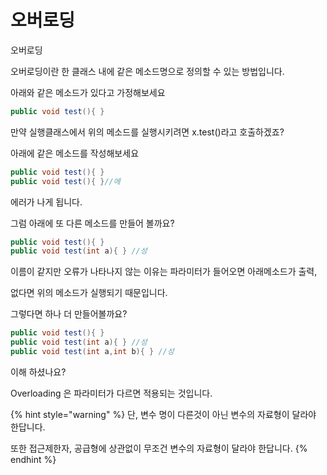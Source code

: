 # 오버로딩

오버로딩

오버로딩이란 한 클래스 내에 같은 메소드명으로 정의할 수 있는 방법입니다.

아래와 같은 메소드가 있다고 가정해보세요

```java
public void test(){ }
```

만약 실행클래스에서 위의 메소드를 실행시키려면 x.test\(\)라고 호출하겠죠?

아래에 같은 메소드를 작성해보세요

```java
public void test(){ }
public void test(){ }//에
```

에러가 나게 됩니다.

그럼 아래에 또 다른 메소드를 만들어 볼까요?

```java
public void test(){ }
public void test(int a){ } //성
```

이름이 같지만 오류가 나타나지 않는 이유는 파라미터가 들어오면 아래메소드가 출력, 

없다면 위의 메소드가 실행되기 때문입니다.

그렇다면 하나 더 만들어볼까요?

```java
public void test(){ }
public void test(int a){ } //성
public void test(int a,int b){ } //성
```

이해 하셨나요?

Overloading 은 파라미터가 다르면 적용되는 것입니다.

{% hint style="warning" %}
단, 변수 명이 다른것이 아닌 변수의 자료형이 달라야 한답니다.

또한 접근제한자, 공급형에 상관없이 무조건 변수의 자료형이 달라야 한답니다.
{% endhint %}

